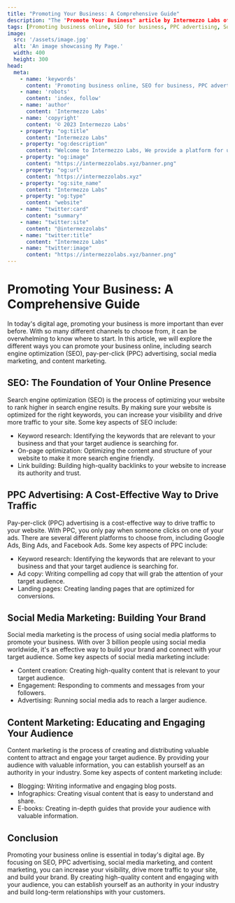```yaml
---
title: "Promoting Your Business: A Comprehensive Guide"
description: "The "Promote Your Business" article by Intermezzo Labs offers tips and strategies for small business owners to increase visibility and drive sales through various online marketing methods such as social media, SEO and email campaigns, with practical examples and case studies."
tags: [Promoting business online, SEO for business, PPC advertising, Social media marketing, Content marketing, Keyword research, On-page optimization, Link building, Ad copy, Landing page optimization]
image:
  src: '/assets/image.jpg'
  alt: 'An image showcasing My Page.'
  width: 400
  height: 300
head:
  meta:
    - name: 'keywords'
      content: 'Promoting business online, SEO for business, PPC advertising, Social media marketing, Content marketing, Keyword research, On-page optimization, Link building, Ad copy, Landing page optimization'
    - name: 'robots'
      content: 'index, follow'
    - name: 'author'
      content: 'Intermezzo Labs'
    - name: 'copyright'
      content: '© 2023 Intermezzo Labs'
    - property: "og:title"
      content: "Intermezzo Labs"
    - property: "og:description"
      content: "Welcome to Intermezzo Labs, We provide a platform for users to create, manage and trade digital assets. These platforms can be used for a variety of purposes, such as gaming, collectibles, and e-commerce. Intermezzo Labs is for anyone who wants to leverage blockchain technology."
    - property: "og:image"
      content: "https://intermezzolabs.xyz/banner.png"
    - property: "og:url"
      content: "https://intermezzolabs.xyz"
    - property: "og:site_name"
      content: "Intermezzo Labs"
    - property: "og:type"
      content: "website"
    - name: "twitter:card"
      content: "summary"
    - name: "twitter:site"
      content: "@intermezzolabs"
    - name: "twitter:title"
      content: "Intermezzo Labs"
    - name: "twitter:image"
      content: "https://intermezzolabs.xyz/banner.png"
---
```


# Promoting Your Business: A Comprehensive Guide

In today's digital age, promoting your business is more important than ever before. With so many different channels to choose from, it can be overwhelming to know where to start. In this article, we will explore the different ways you can promote your business online, including search engine optimization (SEO), pay-per-click (PPC) advertising, social media marketing, and content marketing.

## SEO: The Foundation of Your Online Presence

Search engine optimization (SEO) is the process of optimizing your website to rank higher in search engine results. By making sure your website is optimized for the right keywords, you can increase your visibility and drive more traffic to your site. Some key aspects of SEO include:

- Keyword research: Identifying the keywords that are relevant to your business and that your target audience is searching for.
- On-page optimization: Optimizing the content and structure of your website to make it more search engine friendly.
- Link building: Building high-quality backlinks to your website to increase its authority and trust.

## PPC Advertising: A Cost-Effective Way to Drive Traffic

Pay-per-click (PPC) advertising is a cost-effective way to drive traffic to your website. With PPC, you only pay when someone clicks on one of your ads. There are several different platforms to choose from, including Google Ads, Bing Ads, and Facebook Ads. Some key aspects of PPC include:

- Keyword research: Identifying the keywords that are relevant to your business and that your target audience is searching for.
- Ad copy: Writing compelling ad copy that will grab the attention of your target audience.
- Landing pages: Creating landing pages that are optimized for conversions.

## Social Media Marketing: Building Your Brand

Social media marketing is the process of using social media platforms to promote your business. With over 3 billion people using social media worldwide, it's an effective way to build your brand and connect with your target audience. Some key aspects of social media marketing include:

- Content creation: Creating high-quality content that is relevant to your target audience.
- Engagement: Responding to comments and messages from your followers.
- Advertising: Running social media ads to reach a larger audience.

## Content Marketing: Educating and Engaging Your Audience

Content marketing is the process of creating and distributing valuable content to attract and engage your target audience. By providing your audience with valuable information, you can establish yourself as an authority in your industry. Some key aspects of content marketing include:

- Blogging: Writing informative and engaging blog posts.
- Infographics: Creating visual content that is easy to understand and share.
- E-books: Creating in-depth guides that provide your audience with valuable information.

## Conclusion

Promoting your business online is essential in today's digital age. By focusing on SEO, PPC advertising, social media marketing, and content marketing, you can increase your visibility, drive more traffic to your site, and build your brand. By creating high-quality content and engaging with your audience, you can establish yourself as an authority in your industry and build long-term relationships with your customers.
